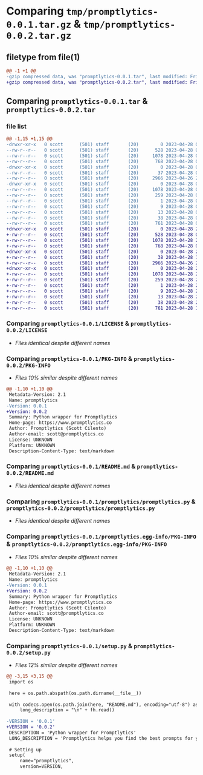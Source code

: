 # Comparing `tmp/promptlytics-0.0.1.tar.gz` & `tmp/promptlytics-0.0.2.tar.gz`

## filetype from file(1)

```diff
@@ -1 +1 @@
-gzip compressed data, was "promptlytics-0.0.1.tar", last modified: Fri Apr 28 01:28:21 2023, max compression
+gzip compressed data, was "promptlytics-0.0.2.tar", last modified: Fri Apr 28 20:01:24 2023, max compression
```

## Comparing `promptlytics-0.0.1.tar` & `promptlytics-0.0.2.tar`

### file list

```diff
@@ -1,15 +1,15 @@
-drwxr-xr-x   0 scott      (501) staff       (20)        0 2023-04-28 01:28:21.642893 promptlytics-0.0.1/
--rw-r--r--   0 scott      (501) staff       (20)      528 2023-04-28 00:37:28.000000 promptlytics-0.0.1/LICENSE
--rw-r--r--   0 scott      (501) staff       (20)     1078 2023-04-28 01:28:21.642778 promptlytics-0.0.1/PKG-INFO
--rw-r--r--   0 scott      (501) staff       (20)      768 2023-04-28 01:24:50.000000 promptlytics-0.0.1/README.md
-drwxr-xr-x   0 scott      (501) staff       (20)        0 2023-04-28 01:28:21.641951 promptlytics-0.0.1/promptlytics/
--rw-r--r--   0 scott      (501) staff       (20)       37 2023-04-28 00:15:27.000000 promptlytics-0.0.1/promptlytics/__init__.py
--rw-r--r--   0 scott      (501) staff       (20)     2966 2023-04-26 20:48:28.000000 promptlytics-0.0.1/promptlytics/promptlytics.py
-drwxr-xr-x   0 scott      (501) staff       (20)        0 2023-04-28 01:28:21.642639 promptlytics-0.0.1/promptlytics.egg-info/
--rw-r--r--   0 scott      (501) staff       (20)     1078 2023-04-28 01:28:21.000000 promptlytics-0.0.1/promptlytics.egg-info/PKG-INFO
--rw-r--r--   0 scott      (501) staff       (20)      259 2023-04-28 01:28:21.000000 promptlytics-0.0.1/promptlytics.egg-info/SOURCES.txt
--rw-r--r--   0 scott      (501) staff       (20)        1 2023-04-28 01:28:21.000000 promptlytics-0.0.1/promptlytics.egg-info/dependency_links.txt
--rw-r--r--   0 scott      (501) staff       (20)        9 2023-04-28 01:28:21.000000 promptlytics-0.0.1/promptlytics.egg-info/requires.txt
--rw-r--r--   0 scott      (501) staff       (20)       13 2023-04-28 01:28:21.000000 promptlytics-0.0.1/promptlytics.egg-info/top_level.txt
--rw-r--r--   0 scott      (501) staff       (20)       38 2023-04-28 01:28:21.642934 promptlytics-0.0.1/setup.cfg
--rw-r--r--   0 scott      (501) staff       (20)      761 2023-04-28 00:32:55.000000 promptlytics-0.0.1/setup.py
+drwxr-xr-x   0 scott      (501) staff       (20)        0 2023-04-28 20:01:24.265070 promptlytics-0.0.2/
+-rw-r--r--   0 scott      (501) staff       (20)      528 2023-04-28 00:37:28.000000 promptlytics-0.0.2/LICENSE
+-rw-r--r--   0 scott      (501) staff       (20)     1078 2023-04-28 20:01:24.264948 promptlytics-0.0.2/PKG-INFO
+-rw-r--r--   0 scott      (501) staff       (20)      768 2023-04-28 01:24:50.000000 promptlytics-0.0.2/README.md
+drwxr-xr-x   0 scott      (501) staff       (20)        0 2023-04-28 20:01:24.264155 promptlytics-0.0.2/promptlytics/
+-rw-r--r--   0 scott      (501) staff       (20)       38 2023-04-28 19:53:45.000000 promptlytics-0.0.2/promptlytics/__init__.py
+-rw-r--r--   0 scott      (501) staff       (20)     2966 2023-04-26 20:48:28.000000 promptlytics-0.0.2/promptlytics/promptlytics.py
+drwxr-xr-x   0 scott      (501) staff       (20)        0 2023-04-28 20:01:24.264800 promptlytics-0.0.2/promptlytics.egg-info/
+-rw-r--r--   0 scott      (501) staff       (20)     1078 2023-04-28 20:01:24.000000 promptlytics-0.0.2/promptlytics.egg-info/PKG-INFO
+-rw-r--r--   0 scott      (501) staff       (20)      259 2023-04-28 20:01:24.000000 promptlytics-0.0.2/promptlytics.egg-info/SOURCES.txt
+-rw-r--r--   0 scott      (501) staff       (20)        1 2023-04-28 20:01:24.000000 promptlytics-0.0.2/promptlytics.egg-info/dependency_links.txt
+-rw-r--r--   0 scott      (501) staff       (20)        9 2023-04-28 20:01:24.000000 promptlytics-0.0.2/promptlytics.egg-info/requires.txt
+-rw-r--r--   0 scott      (501) staff       (20)       13 2023-04-28 20:01:24.000000 promptlytics-0.0.2/promptlytics.egg-info/top_level.txt
+-rw-r--r--   0 scott      (501) staff       (20)       38 2023-04-28 20:01:24.265168 promptlytics-0.0.2/setup.cfg
+-rw-r--r--   0 scott      (501) staff       (20)      761 2023-04-28 19:58:53.000000 promptlytics-0.0.2/setup.py
```

### Comparing `promptlytics-0.0.1/LICENSE` & `promptlytics-0.0.2/LICENSE`

 * *Files identical despite different names*

### Comparing `promptlytics-0.0.1/PKG-INFO` & `promptlytics-0.0.2/PKG-INFO`

 * *Files 10% similar despite different names*

```diff
@@ -1,10 +1,10 @@
 Metadata-Version: 2.1
 Name: promptlytics
-Version: 0.0.1
+Version: 0.0.2
 Summary: Python wrapper for Promptlytics
 Home-page: https://www.promptlytics.co
 Author: Promptlytics (Scott Cilento)
 Author-email: scott@promptlytics.co
 License: UNKNOWN
 Platform: UNKNOWN
 Description-Content-Type: text/markdown
```

### Comparing `promptlytics-0.0.1/README.md` & `promptlytics-0.0.2/README.md`

 * *Files identical despite different names*

### Comparing `promptlytics-0.0.1/promptlytics/promptlytics.py` & `promptlytics-0.0.2/promptlytics/promptlytics.py`

 * *Files identical despite different names*

### Comparing `promptlytics-0.0.1/promptlytics.egg-info/PKG-INFO` & `promptlytics-0.0.2/promptlytics.egg-info/PKG-INFO`

 * *Files 10% similar despite different names*

```diff
@@ -1,10 +1,10 @@
 Metadata-Version: 2.1
 Name: promptlytics
-Version: 0.0.1
+Version: 0.0.2
 Summary: Python wrapper for Promptlytics
 Home-page: https://www.promptlytics.co
 Author: Promptlytics (Scott Cilento)
 Author-email: scott@promptlytics.co
 License: UNKNOWN
 Platform: UNKNOWN
 Description-Content-Type: text/markdown
```

### Comparing `promptlytics-0.0.1/setup.py` & `promptlytics-0.0.2/setup.py`

 * *Files 12% similar despite different names*

```diff
@@ -3,15 +3,15 @@
 import os
 
 here = os.path.abspath(os.path.dirname(__file__))
 
 with codecs.open(os.path.join(here, "README.md"), encoding="utf-8") as fh:
     long_description = "\n" + fh.read()
 
-VERSION = '0.0.1'
+VERSION = '0.0.2'
 DESCRIPTION = 'Python wrapper for Promptlytics'
 LONG_DESCRIPTION = 'Promptlytics helps you find the best prompts for your use case'
 
 # Setting up
 setup(
     name="promptlytics",
     version=VERSION,
```

